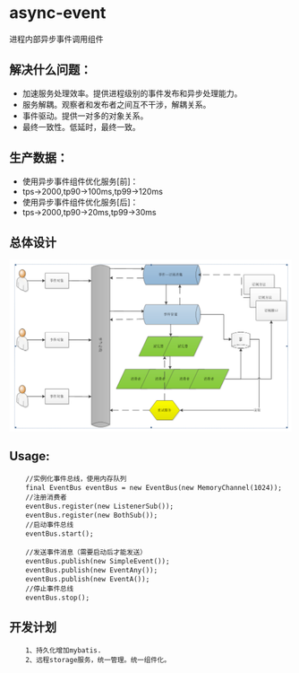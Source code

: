 # async-event
进程内部异步事件调用组件

## 解决什么问题：

+   加速服务处理效率。提供进程级别的事件发布和异步处理能力。
+   服务解耦。观察者和发布者之间互不干涉，解耦关系。
+   事件驱动。提供一对多的对象关系。
+   最终一致性。低延时，最终一致。


## 生产数据：

+   使用异步事件组件优化服务[前]：
+   tps->2000,tp90->100ms,tp99->120ms
+   使用异步事件组件优化服务[后]：
+   tps->2000,tp90->20ms,tp99->30ms  

## 总体设计

![总体设计](/doc/frame.png)


## Usage:

        //实例化事件总线，使用内存队列
        final EventBus eventBus = new EventBus(new MemoryChannel(1024));
        //注册消费者
        eventBus.register(new ListenerSub());
        eventBus.register(new BothSub());
        //启动事件总线
        eventBus.start();

        //发送事件消息（需要启动后才能发送）
        eventBus.publish(new SimpleEvent());
        eventBus.publish(new EventAny());
        eventBus.publish(new EventA());
        //停止事件总线
        eventBus.stop();

## 开发计划


        1、持久化增加mybatis.
        2、远程storage服务，统一管理。统一组件化。

